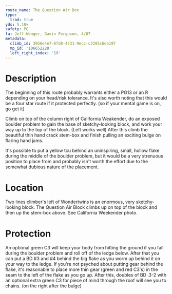 ```yaml
---
route_name: The Question Air Box
type:
  trad: true
yds: 5.10+
safety: PG
fa: Jeff Wenger, Gavin Ferguson, 4/07
metadata:
  climb_id: 3956e4e7-8fd8-4731-9ecc-c3395c6eb197
  mp_id: '106652228'
  left_right_index: '19'
---
```

# Description
The beginning of this route probably warrants either a PG13 or an R depending on your head/risk tolerance.  It's also worth noting that this would be a four star route if it protected perfectly. (so if your mental game is on, go get it)

Climb on top of the column right of California Weakender, do an exposed boulder problem to gain the base of sketchy-looking block, and work your way up to the top of the block. (Left works well) After this climb the beautiful thin hand crack stem-box and finish pulling an exciting bulge on flaring hand jams.

It's possible to put a yellow tcu behind an uninspiring, small, hollow flake during the middle of the boulder problem, but it would be a very strenuous position to place from and probably isn't worth the effort due to the somewhat dubious nature of the placement.

# Location
Two lines climber's left of Wondertwins is an enormous, very sketchy-looking block.  The Question Air Block climbs up on top of the block and then up the stem-box above.  See California Weekender photo.

# Protection
An optional green C3 will keep your body from hitting the ground if you fall during the boulder problem and roll off of the ledge below.  After that you can put a BD #3 and #4 behind the big flake as you worm up behind it on your way to the ledge.  If you're not psyched about putting gear behind the flake, it's reasonable to place more thin gear (green and red C3's) in the seam to the left of the flake as you go up.  After this, doubles of BD .3-2 with an optional extra green C3 for piece of mind through the roof will see you to chains. (on the right after the bulge)
